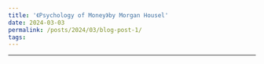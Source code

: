 ```yaml
---
title: '《Psychology of Money》by Morgan Housel'
date: 2024-03-03
permalink: /posts/2024/03/blog-post-1/
tags:
---
```



---



